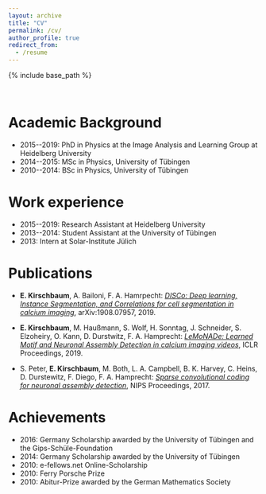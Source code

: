 ```yaml
---
layout: archive
title: "CV"
permalink: /cv/
author_profile: true
redirect_from:
  - /resume
---
```


{% include base_path %}
  
   
&nbsp;  

Academic Background
======
* 2015--2019: PhD in Physics at the Image Analysis and Learning Group at Heidelberg University  
* 2014--2015: MSc in Physics, University of Tübingen  
* 2010--2014: BSc in Physics, University of Tübingen

Work experience
======
* 2015--2019: Research Assistant at Heidelberg University  
* 2013--2014: Student Assistant at the University of Tübingen  
* 2013: Intern at Solar-Institute Jülich  

Publications
===

* __E. Kirschbaum__, A. Bailoni, F. A. Hamrpecht: _[DISCo: Deep learning, Instance Segmentation, and Correlations for cell segmentation in calcium imaging](https://arxiv.org/abs/1908.07957)_, arXiv:1908.07957, 2019.

* __E. Kirschbaum__, M. Haußmann, S. Wolf, H. Sonntag, J. Schneider, S. Elzoheiry, O. Kann, D. Durstwitz, F. A. Hamprecht: _[LeMoNADe: Learned Motif and Neuronal Assembly Detection in calcium imaging videos](https://openreview.net/forum?id=SkloDjAqYm)_, ICLR Proceedings, 2019.

* S. Peter, __E. Kirschbaum__, M. Both, L. A. Campbell, B. K. Harvey, C. Heins, D. Durstewitz, F. Diego, F. A. Hamprecht: _[Sparse convolutional coding for neuronal assembly detection](https://papers.nips.cc/paper/6958-sparse-convolutional-coding-for-neuronal-assembly-detection)_, NIPS Proceedings, 2017.

Achievements
===
* 2016: Germany Scholarship awarded by the University of Tübingen and the Gips-Schüle-Foundation
* 2014: Germany Scholarship awarded by the University of Tübingen
* 2010: e-fellows.net Online-Scholarship
* 2010: Ferry Porsche Prize
* 2010: Abitur-Prize awarded by the German Mathematics Society
